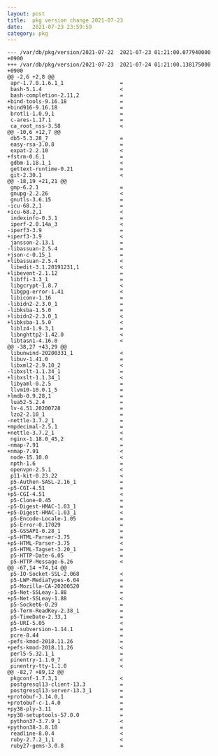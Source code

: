 ```yaml
---
layout: post
title:  pkg version change 2021-07-23
date:   2021-07-23 23:59:59
category: pkg
---
```


    --- /var/db/pkg/version/2021-07-22	2021-07-23 01:21:00.077940000 +0900
    +++ /var/db/pkg/version/2021-07-23	2021-07-24 01:21:00.138175000 +0900
    @@ -2,6 +2,8 @@
     apr-1.7.0.1.6.1_1                  =
     bash-5.1.4                         <
     bash-completion-2.11,2             =
    +bind-tools-9.16.18                 =
    +bind916-9.16.18                    =
     brotli-1.0.9,1                     =
     c-ares-1.17.1                      =
     ca_root_nss-3.58                   <
    @@ -10,6 +12,7 @@
     db5-5.3.28_7                       =
     easy-rsa-3.0.8                     =
     expat-2.2.10                       <
    +fstrm-0.6.1                        =
     gdbm-1.18.1_1                      <
     gettext-runtime-0.21               =
     git-2.30.1                         <
    @@ -18,19 +21,21 @@
     gmp-6.2.1                          =
     gnupg-2.2.26                       <
     gnutls-3.6.15                      =
    -icu-68.2,1                         =
    +icu-68.2,1                         <
     indexinfo-0.3.1                    =
     iperf-2.0.14a_3                    <
    -iperf3-3.9                         =
    +iperf3-3.9                         <
     jansson-2.13.1                     =
    -libassuan-2.5.4                    =
    +json-c-0.15_1                      =
    +libassuan-2.5.4                    <
     libedit-3.1.20191231,1             <
    +libevent-2.1.12                    =
     libffi-3.3_1                       =
     libgcrypt-1.8.7                    <
     libgpg-error-1.41                  <
     libiconv-1.16                      =
    -libidn2-2.3.0_1                    =
    -libksba-1.5.0                      =
    +libidn2-2.3.0_1                    <
    +libksba-1.5.0                      <
     liblz4-1.9.3,1                     =
     libnghttp2-1.42.0                  <
     libtasn1-4.16.0                    <
    @@ -38,27 +43,29 @@
     libunwind-20200331_1               <
     libuv-1.41.0                       =
     libxml2-2.9.10_2                   <
    -libxslt-1.1.34_1                   =
    +libxslt-1.1.34_1                   <
     libyaml-0.2.5                      =
     llvm10-10.0.1_5                    =
    +lmdb-0.9.28,1                      =
     lua52-5.2.4                        =
     lv-4.51.20200728                   =
     lzo2-2.10_1                        =
    -nettle-3.7.2_1                     =
    +mpdecimal-2.5.1                    =
    +nettle-3.7.2_1                     <
     nginx-1.18.0_45,2                  <
    -nmap-7.91                          =
    +nmap-7.91                          <
     node-15.10.0                       <
     npth-1.6                           =
     openvpn-2.5.1                      <
     p11-kit-0.23.22                    <
     p5-Authen-SASL-2.16_1              =
    -p5-CGI-4.51                        =
    +p5-CGI-4.51                        <
     p5-Clone-0.45                      =
    -p5-Digest-HMAC-1.03_1              =
    +p5-Digest-HMAC-1.03_1              <
     p5-Encode-Locale-1.05              =
     p5-Error-0.17029                   =
     p5-GSSAPI-0.28_1                   =
    -p5-HTML-Parser-3.75                =
    +p5-HTML-Parser-3.75                <
     p5-HTML-Tagset-3.20_1              =
     p5-HTTP-Date-6.05                  =
     p5-HTTP-Message-6.26               <
    @@ -67,14 +74,14 @@
     p5-IO-Socket-SSL-2.068             <
     p5-LWP-MediaTypes-6.04             =
     p5-Mozilla-CA-20200520             =
    -p5-Net-SSLeay-1.88                 =
    +p5-Net-SSLeay-1.88                 <
     p5-Socket6-0.29                    =
     p5-Term-ReadKey-2.38_1             =
     p5-TimeDate-2.33,1                 =
     p5-URI-5.05                        <
     p5-subversion-1.14.1               =
     pcre-8.44                          =
    -pefs-kmod-2018.11.26               =
    +pefs-kmod-2018.11.26               <
     perl5-5.32.1_1                     =
     pinentry-1.1.0_7                   <
     pinentry-tty-1.1.0                 <
    @@ -82,7 +89,12 @@
     pkgconf-1.7.3,1                    <
     postgresql13-client-13.3           =
     postgresql13-server-13.3_1         =
    +protobuf-3.14.0,1                  =
    +protobuf-c-1.4.0                   =
    +py38-ply-3.11                      =
    +py38-setuptools-57.0.0             =
     python37-3.7.9_1                   <
    +python38-3.8.10                    =
     readline-8.0.4                     <
     ruby-2.7.2_1,1                     <
     ruby27-gems-3.0.8                  =
